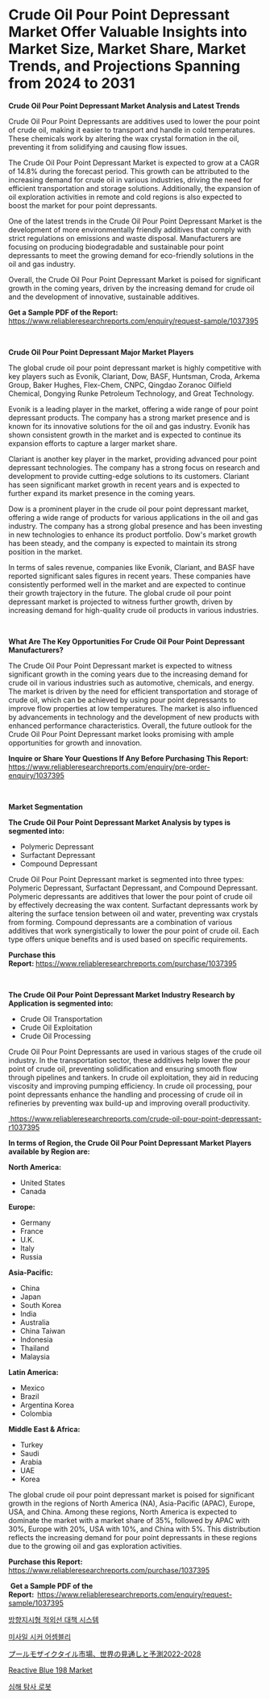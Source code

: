 <p><h1>Crude Oil Pour Point Depressant Market Offer Valuable Insights into Market Size, Market Share, Market Trends, and Projections Spanning from 2024 to 2031</h1></p><p><strong>Crude Oil Pour Point Depressant Market Analysis and Latest Trends</strong></p>
<p><p>Crude Oil Pour Point Depressants are additives used to lower the pour point of crude oil, making it easier to transport and handle in cold temperatures. These chemicals work by altering the wax crystal formation in the oil, preventing it from solidifying and causing flow issues.</p><p>The Crude Oil Pour Point Depressant Market is expected to grow at a CAGR of 14.8% during the forecast period. This growth can be attributed to the increasing demand for crude oil in various industries, driving the need for efficient transportation and storage solutions. Additionally, the expansion of oil exploration activities in remote and cold regions is also expected to boost the market for pour point depressants.</p><p>One of the latest trends in the Crude Oil Pour Point Depressant Market is the development of more environmentally friendly additives that comply with strict regulations on emissions and waste disposal. Manufacturers are focusing on producing biodegradable and sustainable pour point depressants to meet the growing demand for eco-friendly solutions in the oil and gas industry.</p><p>Overall, the Crude Oil Pour Point Depressant Market is poised for significant growth in the coming years, driven by the increasing demand for crude oil and the development of innovative, sustainable additives.</p></p>
<p><strong>Get a Sample PDF of the Report:&nbsp;</strong> <a href="https://www.reliableresearchreports.com/enquiry/request-sample/1037395">https://www.reliableresearchreports.com/enquiry/request-sample/1037395</a></p>
<p>&nbsp;</p>
<p><strong>Crude Oil Pour Point Depressant Major Market Players</strong></p>
<p><p>The global crude oil pour point depressant market is highly competitive with key players such as Evonik, Clariant, Dow, BASF, Huntsman, Croda, Arkema Group, Baker Hughes, Flex-Chem, CNPC, Qingdao Zoranoc Oilfield Chemical, Dongying Runke Petroleum Technology, and Great Technology.</p><p>Evonik is a leading player in the market, offering a wide range of pour point depressant products. The company has a strong market presence and is known for its innovative solutions for the oil and gas industry. Evonik has shown consistent growth in the market and is expected to continue its expansion efforts to capture a larger market share.</p><p>Clariant is another key player in the market, providing advanced pour point depressant technologies. The company has a strong focus on research and development to provide cutting-edge solutions to its customers. Clariant has seen significant market growth in recent years and is expected to further expand its market presence in the coming years.</p><p>Dow is a prominent player in the crude oil pour point depressant market, offering a wide range of products for various applications in the oil and gas industry. The company has a strong global presence and has been investing in new technologies to enhance its product portfolio. Dow's market growth has been steady, and the company is expected to maintain its strong position in the market.</p><p>In terms of sales revenue, companies like Evonik, Clariant, and BASF have reported significant sales figures in recent years. These companies have consistently performed well in the market and are expected to continue their growth trajectory in the future. The global crude oil pour point depressant market is projected to witness further growth, driven by increasing demand for high-quality crude oil products in various industries.</p></p>
<p>&nbsp;</p>
<p><strong>What Are The Key Opportunities For Crude Oil Pour Point Depressant Manufacturers?</strong></p>
<p><p>The Crude Oil Pour Point Depressant market is expected to witness significant growth in the coming years due to the increasing demand for crude oil in various industries such as automotive, chemicals, and energy. The market is driven by the need for efficient transportation and storage of crude oil, which can be achieved by using pour point depressants to improve flow properties at low temperatures. The market is also influenced by advancements in technology and the development of new products with enhanced performance characteristics. Overall, the future outlook for the Crude Oil Pour Point Depressant market looks promising with ample opportunities for growth and innovation.</p></p>
<p><strong>Inquire or Share Your Questions If Any Before Purchasing This Report:</strong> <a href="https://www.reliableresearchreports.com/enquiry/pre-order-enquiry/1037395">https://www.reliableresearchreports.com/enquiry/pre-order-enquiry/1037395</a></p>
<p>&nbsp;</p>
<p><strong>Market Segmentation</strong></p>
<p><strong>The Crude Oil Pour Point Depressant Market Analysis by types is segmented into:</strong></p>
<p><ul><li>Polymeric Depressant</li><li>Surfactant Depressant</li><li>Compound Depressant</li></ul></p>
<p><p>Crude Oil Pour Point Depressant market is segmented into three types: Polymeric Depressant, Surfactant Depressant, and Compound Depressant. Polymeric depressants are additives that lower the pour point of crude oil by effectively decreasing the wax content. Surfactant depressants work by altering the surface tension between oil and water, preventing wax crystals from forming. Compound depressants are a combination of various additives that work synergistically to lower the pour point of crude oil. Each type offers unique benefits and is used based on specific requirements.</p></p>
<p><strong>Purchase this Report:&nbsp;</strong><a href="https://www.reliableresearchreports.com/purchase/1037395">https://www.reliableresearchreports.com/purchase/1037395</a></p>
<p>&nbsp;</p>
<p><strong>The Crude Oil Pour Point Depressant Market Industry Research by Application is segmented into:</strong></p>
<p><ul><li>Crude Oil Transportation</li><li>Crude Oil Exploitation</li><li>Crude Oil Processing</li></ul></p>
<p><p>Crude Oil Pour Point Depressants are used in various stages of the crude oil industry. In the transportation sector, these additives help lower the pour point of crude oil, preventing solidification and ensuring smooth flow through pipelines and tankers. In crude oil exploitation, they aid in reducing viscosity and improving pumping efficiency. In crude oil processing, pour point depressants enhance the handling and processing of crude oil in refineries by preventing wax build-up and improving overall productivity.</p></p>
<p><a href="https://www.reliableresearchreports.com/crude-oil-pour-point-depressant-r1037395">&nbsp;https://www.reliableresearchreports.com/crude-oil-pour-point-depressant-r1037395</a></p>
<p><strong>In terms of Region, the Crude Oil Pour Point Depressant Market Players available by Region are:</strong></p>
<p>
    <p> <strong> North America: </strong>
        <ul>
            <li>United States</li>
            <li>Canada</li>
        </ul>
        </p> 
    <p> <strong> Europe: </strong>
        <ul>
            <li>Germany</li>
            <li>France</li>
            <li>U.K.</li>
            <li>Italy</li>
            <li>Russia</li>
        </ul>
        </p> 
    <p> <strong> Asia-Pacific: </strong>
        <ul>
            <li>China</li>
            <li>Japan</li>
            <li>South Korea</li>
            <li>India</li>
            <li>Australia</li>
            <li>China Taiwan</li>
            <li>Indonesia</li>
            <li>Thailand</li>
            <li>Malaysia</li>
        </ul>
        </p> 
    <p> <strong> Latin America: </strong>
        <ul>
            <li>Mexico</li>
            <li>Brazil</li>
            <li>Argentina Korea</li>
            <li>Colombia</li>
        </ul>
        </p> 
    <p> <strong> Middle East & Africa: </strong>
        <ul>
            <li>Turkey</li>
            <li>Saudi</li>
            <li>Arabia</li>
            <li>UAE</li>
            <li>Korea</li>
        </ul>
    </p>
    </p>
<p><p>The global crude oil pour point depressant market is poised for significant growth in the regions of North America (NA), Asia-Pacific (APAC), Europe, USA, and China. Among these regions, North America is expected to dominate the market with a market share of 35%, followed by APAC with 30%, Europe with 20%, USA with 10%, and China with 5%. This distribution reflects the increasing demand for pour point depressants in these regions due to the growing oil and gas exploration activities.</p></p>
<p><strong>Purchase this Report: </strong><a href="https://www.reliableresearchreports.com/purchase/1037395">https://www.reliableresearchreports.com/purchase/1037395</a></p>
<p>&nbsp;<strong>Get a Sample PDF of the Report:&nbsp;&nbsp;</strong><a href="https://www.reliableresearchreports.com/enquiry/request-sample/1037395">https://www.reliableresearchreports.com/enquiry/request-sample/1037395</a></p>
<p><strong></strong></p>
<p><p><a href="https://github.com/johneahan44556754/Market-Research-Report-List-1/blob/main/5179173139892.md">방향지시형 적외선 대책 시스템</a></p><p><a href="https://github.com/rahat-gis/Market-Research-Report-List-1/blob/main/9505264139891.md">미사일 시커 어셈블리</a></p><p><a href="https://medium.com/@rylanaufman56456/%E3%83%97%E3%83%BC%E3%83%AB%E3%83%A2%E3%82%B6%E3%82%A4%E3%82%AF%E3%82%BF%E3%82%A4%E3%83%AB%E5%B8%82%E5%A0%B4-%E3%82%B0%E3%83%AD%E3%83%BC%E3%83%90%E3%83%AB%E5%B1%95%E6%9C%9B%E3%81%A82022%E5%B9%B4%E3%81%8B%E3%82%892028%E5%B9%B4%E3%81%BE%E3%81%A7%E3%81%AE%E4%BA%88%E6%B8%AC%E5%B8%82%E5%A0%B4%E8%AA%BF%E6%9F%BB%E3%83%AC%E3%83%9D%E3%83%BC%E3%83%88%E3%81%AB%E3%81%AF-2024%E5%B9%B4%E3%81%8B%E3%82%892031%E5%B9%B4%E3%81%BE%E3%81%A7%E3%81%AE%E4%BA%88%E6%B8%AC%E3%81%95%E3%82%8C%E3%82%8B%E6%88%90%E9%95%B7%E7%8E%87-%E3%81%AE%E5%B8%82%E5%A0%B4%E3%82%B5%E3%82%A4%E3%82%BA-%E3%82%B7%E3%82%A7%E3%82%A2-%E5%88%86%E6%9E%90%E3%81%8C%E5%90%AB%E3%81%BE%E3%82%8C%E3%81%A6%E3%81%84%E3%81%BE%E3%81%99-5aeb042615a4">プールモザイクタイル市場、世界の見通しと予測2022-2028</a></p><p><a href="https://github.com/sifatuddin25/Market-Research-Report-List-1/blob/main/reactive-blue-198-market.md">Reactive Blue 198 Market</a></p><p><a href="https://medium.com/@enosstark1967/%EA%B8%80%EB%A1%9C%EB%B2%8C-%EC%8B%AC%ED%95%B4-%ED%83%90%EC%82%AC-%EB%A1%9C%EB%B4%87-%EC%8B%9C%EC%9E%A5%EC%9D%80-2024%EB%85%84%EB%B6%80%ED%84%B0-2031%EB%85%84%EA%B9%8C%EC%A7%80%EC%9D%98-%EA%B8%B0%EA%B0%84%EC%97%90-%EC%9D%98-%EC%97%B0%ED%8F%89%EA%B7%A0-%EC%84%B1%EC%9E%A5%EB%A5%A0%EB%A1%9C-%EC%84%B1%EC%9E%A5%ED%95%A0-%EA%B2%83%EC%9C%BC%EB%A1%9C-%EC%98%88%EC%B8%A1%EB%90%A9%EB%8B%88%EB%8B%A4-b9aaf6a12a9e">심해 탐사 로봇</a></p></p>
